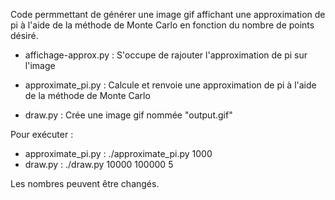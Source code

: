 Code permmettant de générer une image gif affichant une approximation de pi à l'aide de la méthode de Monte Carlo en fonction du nombre de points désiré.

- affichage-approx.py : S'occupe de rajouter l'approximation de pi sur l'image

- approximate_pi.py : Calcule et renvoie une approximation de pi à l'aide de la méthode de Monte Carlo

- draw.py : Crée une image gif nommée "output.gif"


Pour exécuter :
- approximate_pi.py : ./approximate_pi.py 1000
- draw.py : ./draw.py 10000 100000 5

Les nombres peuvent être changés.
